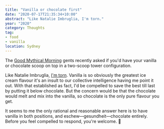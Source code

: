 ```yaml
---
title: "Vanilla or chocolate first"
date: "2020-07-17T21:35:34+10:00"
abstract: "Like Natalie Imbruglia, I'm torn."
year: "2020"
category: Thoughts
tag:
- food
- vanilla
location: Sydney
---
```

The [Good Mythical Morning](https://mythical.com/) gents recently asked if you'd have your vanilla or chocolate scoop on top in a two-scoop tower configuration.

Like Natalie Imbruglia, [I'm torn](https://www.youtube.com/watch?v=xSZBIs0gs0E). Vanilla is so obviously the greatest ice cream flavour it's an insult to our collective intelligence having me point it out. With that established as fact, I'd be compelled to save the best till last by putting it below chocolate. But the concern would be that the chocolate would melt and mix into the vanilla, so chocolate is the only pure flavour you get.

It seems to me the only rational and reasonable answer here is to have vanilla in both positions, and eschew&mdash;gesundheit&mdash;chocolate entirely. Before you feel compelled to respond, you're welcome. 🍦

